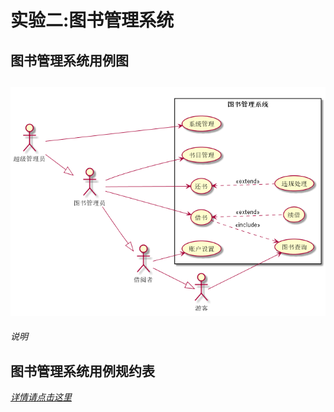 # 实验二:图书管理系统

## 图书管理系统用例图
## ![图书管理系统用例图](图书管理系统用例图.png)
*说明*
## 图书管理系统用例规约表
[*详情请点击这里*](usecaseTable.md)
